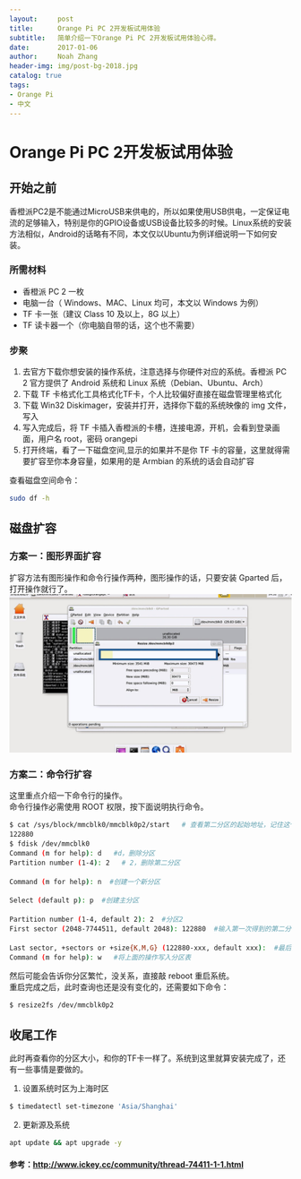 ```yaml
---
layout:     post
title:      Orange Pi PC 2开发板试用体验
subtitle:   简单介绍一下Orange Pi PC 2开发板试用体验心得。
date:       2017-01-06
author:     Noah Zhang
header-img: img/post-bg-2018.jpg
catalog: true
tags:
- Orange Pi
- 中文
---
```

# Orange Pi PC 2开发板试用体验
## 开始之前
香橙派PC2是不能通过MicroUSB来供电的，所以如果使用USB供电，一定保证电流的足够输入，特别是你的GPIO设备或USB设备比较多的时候。Linux系统的安装方法相似，Android的话略有不同，本文仅以Ubuntu为例详细说明一下如何安装。

### 所需材料
* 香橙派 PC 2 一枚  
* 电脑一台（ Windows、MAC、Linux 均可，本文以 Windows 为例）  
* TF 卡一张（建议 Class 10 及以上，8G 以上）  
* TF 读卡器一个（你电脑自带的话，这个也不需要）  

### 步聚
1. 去官方下载你想安装的操作系统，注意选择与你硬件对应的系统。香橙派 PC 2 官方提供了 Android 系统和 Linux 系统（Debian、Ubuntu、Arch）
2. 下载 TF 卡格式化工具格式化TF卡，个人比较偏好直接在磁盘管理里格式化
3. 下载 Win32 Diskimager，安装并打开，选择你下载的系统映像的 img 文件，写入
4. 写入完成后，将 TF 卡插入香橙派的卡槽，连接电源，开机，会看到登录画面，用户名 root，密码 orangepi
5. 打开终端，看了一下磁盘空间,显示的如果并不是你 TF 卡的容量，这里就得需要扩容至你本身容量，如果用的是 Armbian 的系统的话会自动扩容  

查看磁盘空间命令：
```sh
sudo df -h
```

## 磁盘扩容
### 方案一：图形界面扩容
扩容方法有图形操作和命令行操作两种，图形操作的话，只要安装 Gparted 后，打开操作就行了。  
![](https://github.com/noahzhy/noahzhy.github.io/blob/master/img/df-h.jpg?raw=true)

### 方案二：命令行扩容
这里重点介绍一下命令行的操作。  
命令行操作必需使用 ROOT 权限，按下面说明执行命令。

```sh
$ cat /sys/block/mmcblk0/mmcblk0p2/start   # 查看第二分区的起始地址，记住这个数字
122880
$ fdisk /dev/mmcblk0
Command (m for help): d   #d，删除分区
Partition number (1-4): 2   # 2，删除第二分区

Command (m for help): n  #创建一个新分区

Select (default p): p  #创建主分区

Partition number (1-4, default 2): 2  #分区2
First sector (2048-7744511, default 2048): 122880  #输入第一次得到的第二分区起始地址

Last sector, +sectors or +size{K,M,G} (122880-xxx, default xxx):  #最后一个sector，默认即可，直接按回车
Command (m for help): w   #将上面的操作写入分区表
```
然后可能会告诉你分区繁忙，没关系，直接敲 reboot 重启系统。  
重启完成之后，此时查询也还是没有变化的，还需要如下命令：

```sh
$ resize2fs /dev/mmcblk0p2
```

## 收尾工作
此时再查看你的分区大小，和你的TF卡一样了。系统到这里就算安装完成了，还有一些事情是要做的。  

1. 设置系统时区为上海时区
```sh
$ timedatectl set-timezone 'Asia/Shanghai'
```

2. 更新源及系统   

```sh
apt update && apt upgrade -y
```
#### 参考：<http://www.ickey.cc/community/thread-74411-1-1.html>
